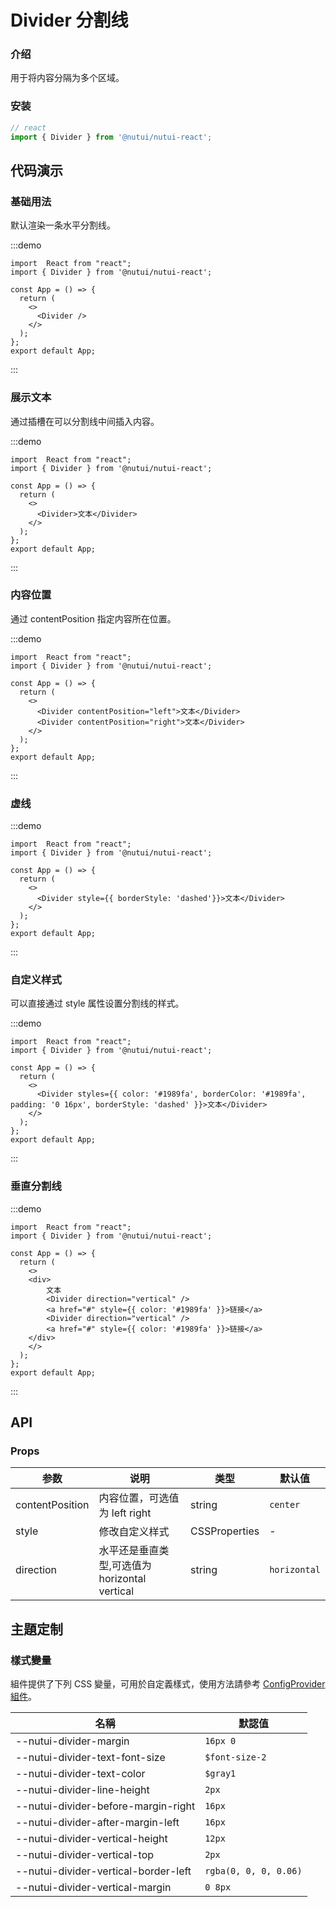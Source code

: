 # Divider 分割线

### 介绍

用于将内容分隔为多个区域。

### 安装

```ts
// react
import { Divider } from '@nutui/nutui-react';
```

## 代码演示

### 基础用法

默认渲染一条水平分割线。

:::demo

```tsx
import  React from "react";
import { Divider } from '@nutui/nutui-react';

const App = () => {
  return (
    <>
      <Divider />
    </>
  );
};
export default App;
```
:::


### 展示文本

通过插槽在可以分割线中间插入内容。

:::demo

```tsx
import  React from "react";
import { Divider } from '@nutui/nutui-react';

const App = () => {
  return (
    <>
      <Divider>文本</Divider>
    </>
  );
};
export default App;
```
:::


### 内容位置

通过 contentPosition 指定内容所在位置。

:::demo

```tsx
import  React from "react";
import { Divider } from '@nutui/nutui-react';

const App = () => {
  return (
    <>
      <Divider contentPosition="left">文本</Divider>
      <Divider contentPosition="right">文本</Divider>
    </>
  );
};
export default App;
```
:::


### 虚线

:::demo

```tsx
import  React from "react";
import { Divider } from '@nutui/nutui-react';

const App = () => {
  return (
    <>
      <Divider style={{ borderStyle: 'dashed'}}>文本</Divider>
    </>
  );
};
export default App;
```
:::


### 自定义样式

可以直接通过 style 属性设置分割线的样式。

:::demo

```tsx
import  React from "react";
import { Divider } from '@nutui/nutui-react';

const App = () => {
  return (
    <>
      <Divider styles={{ color: '#1989fa', borderColor: '#1989fa', padding: '0 16px', borderStyle: 'dashed' }}>文本</Divider>
    </>
  );
};
export default App;
```
:::

### 垂直分割线

:::demo

```tsx
import  React from "react";
import { Divider } from '@nutui/nutui-react';

const App = () => {
  return (
    <>
    <div>
        文本
        <Divider direction="vertical" />
        <a href="#" style={{ color: '#1989fa' }}>链接</a>
        <Divider direction="vertical" />
        <a href="#" style={{ color: '#1989fa' }}>链接</a>
    </div>
    </>
  );
};
export default App;
```
:::


## API

### Props

| 参数            | 说明                          | 类型    | 默认值 |
| --------------- | ----------------------------- | ------- | ------ |
| contentPosition | 内容位置，可选值为 left right | string  | `center` |
| style          | 修改自定义样式                | CSSProperties     | -      |
| direction           | 水平还是垂直类型,可选值为 horizontal vertical               | string     | `horizontal`      |


## 主題定制

### 樣式變量

組件提供了下列 CSS 變量，可用於自定義樣式，使用方法請參考 [ConfigProvider 組件](#/zh-CN/component/configprovider)。

| 名稱 | 默認值 |
| --- | --- |
| --nutui-divider-margin | `16px 0` |
| --nutui-divider-text-font-size | `$font-size-2` |
| --nutui-divider-text-color | `$gray1` |
| --nutui-divider-line-height | `2px` |
| --nutui-divider-before-margin-right | `16px` |
| --nutui-divider-after-margin-left | `16px` |
| --nutui-divider-vertical-height | `12px` |
| --nutui-divider-vertical-top | `2px` |
| --nutui-divider-vertical-border-left | `rgba(0, 0, 0, 0.06)` |
| --nutui-divider-vertical-margin | `0 8px` |
